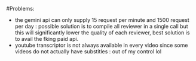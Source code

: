 #Problems:
* the gemini api can only supply 15 request per minute and 1500 request per day : possible solution is to compile all reviewer in a single call but this will significantly lower the quality of each reviewer, best solution is to avail the fking paid api.
* youtube transcriptor is not always available in every video since some videos do not actually have substitles : out of my control lol

